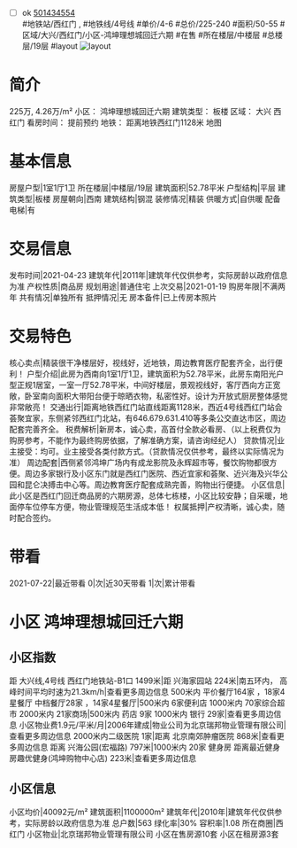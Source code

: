 - [ ] ok [501434554](https://bj.5i5j.com/ershoufang/501434554.html)  
 #地铁站/西红门 ,  #地铁线/4号线
#单价/4-6 #总价/225-240 #面积/50-55   #区域/大兴/西红门/小区-鸿坤理想城回迁六期 #在售 #所在楼层/中楼层 #总楼层/19层 #layout 
![layout](http://image2a.5i5j.com/bdir/layout/b9f2a0a29ffd4696be233900704958c6.jpg_P5.jpg) 
# 简介 
 225万,  4.26万/m² 
小区： 鸿坤理想城回迁六期
建筑类型： 板楼
区域： 大兴 西红门
看房时间： 提前预约
地铁： 距离地铁西红门1128米 地图
# 基本信息 
 房屋户型|1室1厅1卫
所在楼层|中楼层/19层
建筑面积|52.78平米
户型结构|平层
建筑类型|板楼
房屋朝向|西南
建筑结构|钢混
装修情况|精装
供暖方式|自供暖
配备电梯|有
# 交易信息 
 发布时间|2021-04-23
建筑年代|2011年|建筑年代仅供参考，实际房龄以政府信息为准
产权性质|商品房
规划用途|普通住宅
上次交易|2021-01-19
购房年限|不满两年
共有情况|单独所有
抵押情况|无
房本备件|已上传房本照片
# 交易特色 
 核心卖点|精装很干净楼层好，视线好，近地铁，周边教育医疗配套齐全，出行便利！
户型介绍|此房为西南向1室1厅1卫，建筑面积为52.78平米，此房东南阳光户型正规1居室，一室一厅52.78平米，中间好楼层，景观视线好，客厅西向方正宽敞，卧室南向面积大带阳台便于晾晒衣物，私密性好。设计为开放式厨房整体感觉非常敞亮！
交通出行|距离地铁西红门站直线距离1128米，西近4号线西红门站会荟聚宜家，东侧紧邻西红门北站，有646.679.631.410等多条公交直达市区，周边配套完善齐全。
税费解析|新房本，诚心卖，高首付全款必看房、（以上税费仅为购房参考，不能作为最终购房依据，了解准确方案，请咨询经纪人）
贷款情况|业主接受：均可。业主接受各类付款方式。（贷款情况仅供参考，最终以实际情况为准）
周边配套|西侧紧邻鸿坤广场内有成龙影院及永辉超市等，餐饮购物都很方便。周边多家银行及小区东门就是西红门医院、西近宜家和荟聚、近兴海及兴华公园和昆仑决搏击中心等。周边教育医疗配套成熟完善，购物出行便捷。
小区信息|此小区是西红门回迁商品房的六期房源，总体七栋楼，小区比较安静；自采暖，地面停车位停车方便，物业管理规范生活成本低！
权属抵押|产权清晰，诚心卖，随时配合签约。
# 带看 
 2021-07-22|最近带看	 0|次|近30天带看	 1|次|累计带看
# 小区 鸿坤理想城回迁六期
## 小区指数 
 距 大兴线,4号线 西红门地铁站-B1口 1499米|距 兴海家园站 224米|南五环内， 高峰时间平均时速为21.3km/h|查看更多周边信息
500米内 平价餐厅164家 ，18家4星餐厅
中档餐厅28家 ，14家4星餐厅|500米内 6家便利店
1000米内 70家综合超市
2000米内 21家商场|500米内 药店 9家
1000米内 银行 29家|查看更多周边信息
小区物业费1.9元/平米/月|2006年建成|物业公司为北京瑞邦物业管理有限公司|查看更多周边信息
2000米内二级医院 1家|距离 北京南郊肿瘤医院  868米|查看更多周边信息
距离 兴海公园(宏福路) 797米|1000米内 20家 健身房
距离最近健身房趣优健身(鸿坤购物中心店) 223米|查看更多周边信息
## 小区信息 
 小区均价|40092元/m²
建筑面积|1100000m²
建筑年代|2010年|建筑年代仅供参考，实际房龄以政府信息为准
总户数|563
绿化率|30%
容积率|1.08
所在商圈|西红门
小区物业|北京瑞邦物业管理有限公司
小区在售房源10套
小区在租房源3套
